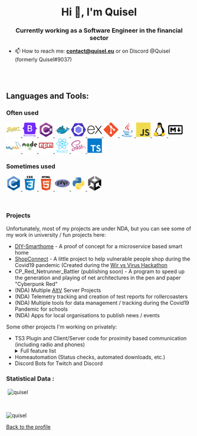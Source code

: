 <h1 align="center">Hi 👋, I'm Quisel</h1>
<h3 align="center">Currently working as a Software Engineer in the financial sector</h3>

- 📫 How to reach me: **contact@quisel.eu** or on Discord @Quisel (formerly Quisel#9037)

<br>

<br>

<h2 align="left">Languages and Tools:</h3>
<h3 align="left">Often used</h3>
<p align="left">
    <a href="https://babeljs.io/" target="_blank" rel="noreferrer">
        <img src="https://raw.githubusercontent.com/devicons/devicon/master/icons/babel/babel-original.svg" alt="babel" width="40" height="40" />
    </a>
    <a href="https://getbootstrap.com" target="_blank" rel="noreferrer">
        <img src="https://raw.githubusercontent.com/devicons/devicon/master/icons/bootstrap/bootstrap-plain-wordmark.svg" alt="bootstrap" width="40" height="40" />
    </a>
    <a href="https://learn.microsoft.com/de-de/dotnet/csharp/" target="_blank" rel="noreferrer"> 
        <img src="https://raw.githubusercontent.com/devicons/devicon/master/icons/csharp/csharp-original.svg" alt="csharp" width="40" height="40" /> 
    </a>
    <a href="https://www.docker.com/" target="_blank" rel="noreferrer">
        <img src="https://raw.githubusercontent.com/devicons/devicon/master/icons/docker/docker-original.svg" alt="docker" width="40" height="40" />
    </a>
    <a href="https://eslint.org/" target="_blank" rel="noreferrer">
        <img src="https://raw.githubusercontent.com/devicons/devicon/master/icons/eslint/eslint-original.svg" alt="eslint" width="40" height="40" />
    </a>
    <a href="https://expressjs.com/de/" target="_blank" rel="noreferrer">
        <img src="https://raw.githubusercontent.com/devicons/devicon/master/icons/express/express-original.svg" alt="express" width="40" height="40" />
    </a>
    <a href="https://git-scm.com/" target="_blank" rel="noreferrer">
        <img src="https://raw.githubusercontent.com/devicons/devicon/master/icons/git/git-original.svg" alt="git" width="40" height="40" />
    </a>
    <a href="https://www.java.com" target="_blank" rel="noreferrer">
        <img src="https://raw.githubusercontent.com/devicons/devicon/master/icons/java/java-original.svg" alt="java" width="40" height="40" />
    </a>
    <a href="https://developer.mozilla.org/en-US/docs/Web/JavaScript" target="_blank" rel="noreferrer">
        <img src="https://raw.githubusercontent.com/devicons/devicon/master/icons/javascript/javascript-original.svg" alt="javascript" width="40" height="40" />
    </a>
    <a href="https://www.kernel.org/" target="_blank" rel="noreferrer">
        <img src="https://raw.githubusercontent.com/devicons/devicon/master/icons/linux/linux-original.svg" alt="linux" width="40" height="40" />
    </a>
    <a href="https://daringfireball.net/projects/markdown/" target="_blank" rel="noreferrer">
        <img src="https://raw.githubusercontent.com/devicons/devicon/master/icons/markdown/markdown-original.svg" alt="markdown" width="40" height="40" />
    </a>
    <a href="https://www.mysql.com/" target="_blank" rel="noreferrer">
        <img src="https://raw.githubusercontent.com/devicons/devicon/master/icons/mysql/mysql-original-wordmark.svg" alt="mysql" width="40" height="40" />
    </a>
    <a href="https://nodejs.org" target="_blank" rel="noreferrer">
        <img src="https://raw.githubusercontent.com/devicons/devicon/master/icons/nodejs/nodejs-original-wordmark.svg" alt="nodejs" width="40" height="40" />
    </a>
    <a href="https://www.npmjs.com/" target="_blank" rel="noreferrer">
        <img src="https://raw.githubusercontent.com/devicons/devicon/master/icons/npm/npm-original-wordmark.svg" alt="npm" width="40" height="40" />
    </a>
    <a href="https://reactjs.org/" target="_blank" rel="noreferrer">
        <img src="https://raw.githubusercontent.com/devicons/devicon/master/icons/react/react-original-wordmark.svg" alt="react" width="40" height="40" />
    </a>
    <a href="https://sass-lang.com" target="_blank" rel="noreferrer">
        <img src="https://raw.githubusercontent.com/devicons/devicon/master/icons/sass/sass-original.svg" alt="sass" width="40" height="40" />
    </a>
    <a href="https://www.typescriptlang.org/" target="_blank" rel="noreferrer">
        <img src="https://raw.githubusercontent.com/devicons/devicon/master/icons/typescript/typescript-original.svg" alt="typescript" width="40" height="40" />
    </a>
</p>
<h3 align="left">Sometimes used</h3>
<p align="left">
    <a href="https://www.cprogramming.com/" target="_blank" rel="noreferrer">
        <img src="https://raw.githubusercontent.com/devicons/devicon/master/icons/c/c-original.svg"alt="c" width="40"  height="40" />
    </a>
    <a href="https://www.w3schools.com/css/" target="_blank" rel="noreferrer">
        <img src="https://raw.githubusercontent.com/devicons/devicon/master/icons/css3/css3-original-wordmark.svg" alt="css3" width="40" height="40" />
    </a>
    <a href="https://www.w3.org/html/" target="_blank" rel="noreferrer">
        <img src="https://raw.githubusercontent.com/devicons/devicon/master/icons/html5/html5-original-wordmark.svg" alt="html5" width="40" height="40" />
    </a>
    <a href="https://www.php.net/" target="_blank" rel="noreferrer">
        <img src="https://raw.githubusercontent.com/devicons/devicon/master/icons/php/php-original.svg" alt="php" width="40" height="40" />
    </a>
    <a href="https://www.python.org" target="_blank" rel="noreferrer">
        <img src="https://raw.githubusercontent.com/devicons/devicon/master/icons/python/python-original.svg" alt="python" width="40" height="40" />
    </a>
    <a href="https://unity.com" target="_blank" rel="noreferrer">
        <img src="https://raw.githubusercontent.com/devicons/devicon/master/icons/unity/unity-original.svg" alt="unity" width="40" height="40" />
    </a>
</p>

<br>

<h3>Projects</h3>
<p>Unfortunately, most of my projects are under NDA, but you can see some of my work in university / fun projects here:</p>
<ul>
    <li><a href="https://github.com/DIY-Smarthome">DIY-Smarthome</a> - A proof of concept for a microservice based smart home</li>
    <li><a href="https://github.com/ShopConnect">ShopConnect</a> - A little project to help vulnerable people shop during the Covid19 pandemic (Created during the <a href="https://wirvsvirus.org/">Wir vs Virus Hackathon</a></li>
    <li>CP_Red_Netrunner_Battler (publishing soon) - A program to speed up the generation and playing of net architectures in the pen and paper "Cyberpunk Red"</li>
    <li>(NDA) Multiple <a href="https://altv.mp/#/">AltV</a> Server Projects</li>
    <li>(NDA) Telemetry tracking and creation of test reports for rollercoasters</li>
    <li>(NDA) Multiple tools for data management / tracking during the Covid19 Pandemic for schools</li>
    <li>(NDA) Apps for local organisations to publish news / events</li>
</ul>

<p>Some other projects I'm working on privately:</p>
<ul>
    <li>TS3 Plugin and Client/Server code for proximity based communication (including radio and phones)</li>
    <details>
    <summary>Full feature list</summary>
    <ul>
        <li>Proximity Chat including
            <ul>
                <li>Distance based volume dropoff</li>
                <li>Stereo panning</li>
            </ul>
        </li>
        <li>Phone calls including
            <ul>
                <li>Frequency modulation (to sound like a phone)</li>
                <li>Group calls</li>
                <li>Speaker mode (sorrounding player can hear the call without joining)</li>
                <li>Loud players sourrounding a phone call are transmitted (so player inside the call or speaker range can hear them)</li>
            </ul>
        </li>
        <li>Radios
            <ul>
                <li>Frequency modulation (to sound like a radio)</li>
                <li>Multiple Channels</li>
                <li>Speaker mode (sorrounding player can hear the call without joining)</li>
                <li>Loud players sourrounding a phone call are transmitted (so player inside the call or speaker range can hear them)</li>
            </ul>
        </li>
    </ul>
    </details>
    <li>Homeautomation (Status checks, automated downloads, etc.)</li>
    <li>Discord Bots for Twitch and Discord</li>
</ul>

<h3>Statistical Data :</h3>
<p>&nbsp;<img align="center" src="https://github-readme-stats.vercel.app/api?username=quisel&show_icons=true&locale=en&bg_color=0d1117&text_color=ffffff&repo=convoychat"
    alt="quisel" /></p>

<br>

<p><img align="center" src="https://github-readme-streak-stats.herokuapp.com/?user=quisel&theme=dark&background=0d1117&date_format=M%20j%5B%2C%20Y%5D" alt="quisel" /></p>

[Back to the profile](https://github.com/quisel)
